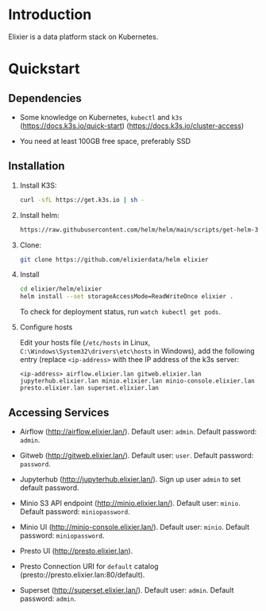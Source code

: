 Introduction
=============

Elixier is a data platform stack on Kubernetes.

Quickstart
=============

Dependencies
-------------

- Some knowledge on Kubernetes, `kubectl` and `k3s` (https://docs.k3s.io/quick-start) (https://docs.k3s.io/cluster-access)

- You need at least 100GB free space, preferably SSD

Installation
--------------

1. Install K3S:

   ```bash
   curl -sfL https://get.k3s.io | sh -
   ```

2. Install helm:

   ```bash
   https://raw.githubusercontent.com/helm/helm/main/scripts/get-helm-3 | sh -
   ```

3. Clone:

   ```bash
   git clone https://github.com/elixierdata/helm elixier
   ```

4. Install

   ```bash
   cd elixier/helm/elixier 
   helm install --set storageAccessMode=ReadWriteOnce elixier .
   ```

   To check for deployment status, run  `watch kubectl get pods`. 

5. Configure hosts

   Edit your hosts file (`/etc/hosts` in Linux, `C:\Windows\System32\drivers\etc\hosts` in Windows), add the 
   following entry (replace `<ip-address>` with thee IP address of the k3s server:

   ```
   <ip-address> airflow.elixier.lan gitweb.elixier.lan jupyterhub.elixier.lan minio.elixier.lan minio-console.elixier.lan presto.elixier.lan superset.elixier.lan 
   ```

Accessing Services
-------------------

- Airflow (http://airflow.elixier.lan/). Default user: `admin`. Default password: `admin`.

- Gitweb (http://gitweb.elixier.lan/). Default user: `user`. Default password: `password`.

- Jupyterhub (http://jupyterhub.elixier.lan/). Sign up user `admin` to set default password.

- Minio S3 API endpoint (http://minio.elixier.lan/). Default user: `minio`. Default password: `miniopassword`.

- Minio UI (http://minio-console.elixier.lan/). Default user: `minio`. Default password: `miniopassword`.

- Presto UI (http://presto.elixier.lan).

- Presto Connection URI for `default` catalog (presto://presto.elixier.lan:80/default).

- Superset (http://superset.elixier.lan/). Default user: `admin`. Default password: `admin`.
